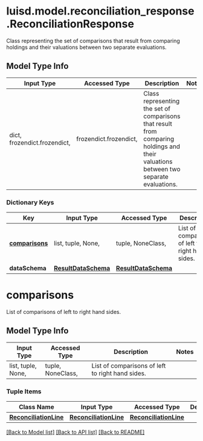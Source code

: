 # luisd.model.reconciliation_response.ReconciliationResponse

Class representing the set of comparisons that result from comparing holdings and their valuations between two separate evaluations.

## Model Type Info
Input Type | Accessed Type | Description | Notes
------------ | ------------- | ------------- | -------------
dict, frozendict.frozendict,  | frozendict.frozendict,  | Class representing the set of comparisons that result from comparing holdings and their valuations between two separate evaluations. | 

### Dictionary Keys
Key | Input Type | Accessed Type | Description | Notes
------------ | ------------- | ------------- | ------------- | -------------
**[comparisons](#comparisons)** | list, tuple, None,  | tuple, NoneClass,  | List of comparisons of left to right hand sides. | [optional] 
**dataSchema** | [**ResultDataSchema**](ResultDataSchema.md) | [**ResultDataSchema**](ResultDataSchema.md) |  | [optional] 

# comparisons

List of comparisons of left to right hand sides.

## Model Type Info
Input Type | Accessed Type | Description | Notes
------------ | ------------- | ------------- | -------------
list, tuple, None,  | tuple, NoneClass,  | List of comparisons of left to right hand sides. | 

### Tuple Items
Class Name | Input Type | Accessed Type | Description | Notes
------------- | ------------- | ------------- | ------------- | -------------
[**ReconciliationLine**](ReconciliationLine.md) | [**ReconciliationLine**](ReconciliationLine.md) | [**ReconciliationLine**](ReconciliationLine.md) |  | 

[[Back to Model list]](../../README.md#documentation-for-models) [[Back to API list]](../../README.md#documentation-for-api-endpoints) [[Back to README]](../../README.md)

